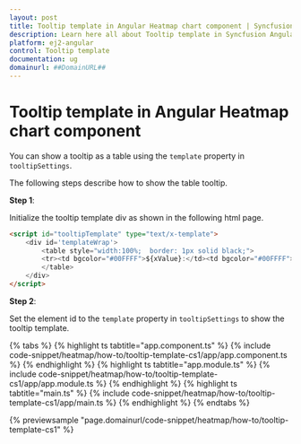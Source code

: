 ```yaml
---
layout: post
title: Tooltip template in Angular Heatmap chart component | Syncfusion
description: Learn here all about Tooltip template in Syncfusion Angular Heatmap chart component of Syncfusion Essential JS 2 and more.
platform: ej2-angular
control: Tooltip template 
documentation: ug
domainurl: ##DomainURL##
---
```


# Tooltip template in Angular Heatmap chart component

You can show a tooltip as a table using the `template` property in `tooltipSettings`.

The following steps describe how to show the table tooltip.

**Step 1**:

Initialize the tooltip template div as shown in the following html page.

```html
<script id="tooltipTemplate" type="text/x-template">
    <div id='templateWrap'>
        <table style="width:100%;  border: 1px solid black;">
        <tr><td bgcolor="#00FFFF">${xValue}:</td><td bgcolor="#00FFFF">${yValue}</td><td bgcolor="#00FFFF">${value}</td></tr>
        </table>
    </div>
</script>

```

**Step 2**:

Set the element id to the `template` property in `tooltipSettings` to show the tooltip template.

{% tabs %}
{% highlight ts tabtitle="app.component.ts" %}
{% include code-snippet/heatmap/how-to/tooltip-template-cs1/app/app.component.ts %}
{% endhighlight %}
{% highlight ts tabtitle="app.module.ts" %}
{% include code-snippet/heatmap/how-to/tooltip-template-cs1/app/app.module.ts %}
{% endhighlight %}
{% highlight ts tabtitle="main.ts" %}
{% include code-snippet/heatmap/how-to/tooltip-template-cs1/app/main.ts %}
{% endhighlight %}
{% endtabs %}
  
{% previewsample "page.domainurl/code-snippet/heatmap/how-to/tooltip-template-cs1" %}
